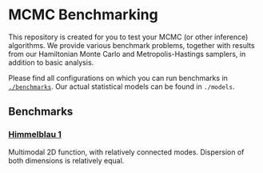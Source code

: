 # MCMC Benchmarking

This repository is created for you to test your MCMC (or other inference) algorithms.
We provide various benchmark problems, together with results from our Hamiltonian Monte
Carlo and Metropolis-Hastings samplers, in addition to basic analysis.

Please find all configurations on which you can run benchmarks in [`./benchmarks`](benchmarks).
Our actual statistical models can be found in `./models`.

## Benchmarks

### [Himmelblau 1](./himmelblau_1/summary.md)

Multimodal 2D function, with relatively connected modes. Dispersion of both dimensions is relatively equal.
